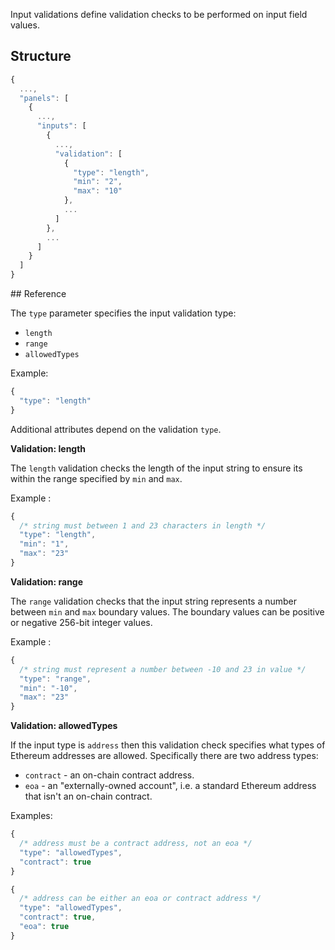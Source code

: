 Input validations define validation checks to be performed on input field values.

## Structure

```js
{
  ...,
  "panels": [
    {
      ...,
      "inputs": [
        {
          ...,
          "validation": [
            {
              "type": "length",
              "min": "2",
              "max": "10"
            },
            ...
          ]
        },
        ...
      ]
    }
  ]
}
```

## Reference

The `type` parameter specifies the input validation type:

* `length`
* `range`
* `allowedTypes`

Example:

```js
{
  "type": "length"
}
```

Additional attributes depend on the validation `type`.

**Validation: length**

The `length` validation checks the length of the input string to ensure its
within the range specified by `min` and `max`.

Example :

```js
{
  /* string must between 1 and 23 characters in length */
  "type": "length",
  "min": "1",
  "max": "23"
}
```

**Validation: range**

The `range` validation checks that the input string represents a number between
`min` and `max` boundary values. The boundary values can be positive or negative 256-bit integer values.

Example :

```js
{
  /* string must represent a number between -10 and 23 in value */
  "type": "range",
  "min": "-10",
  "max": "23"
}
```

**Validation: allowedTypes**

If the input type is `address` then this validation check specifies what types of
Ethereum addresses are allowed. Specifically there are two address types:

* `contract` - an on-chain contract address.
* `eoa` - an "externally-owned account", i.e. a standard Ethereum address that isn't an on-chain contract.

Examples:

```js
{
  /* address must be a contract address, not an eoa */
  "type": "allowedTypes",
  "contract": true
}
```

```js
{
  /* address can be either an eoa or contract address */
  "type": "allowedTypes",
  "contract": true,
  "eoa": true
}
```